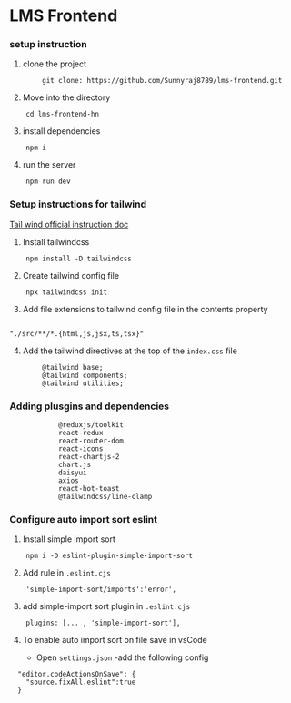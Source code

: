 # LMS Frontend

### setup instruction
1. clone the project
```
        git clone: https://github.com/Sunnyraj8789/lms-frontend.git
```
2. Move into the directory
```
    cd lms-frontend-hn
```

3. install dependencies
```
    npm i
```



4. run the server
```
    npm run dev
```


### Setup instructions for tailwind

[Tail wind official instruction doc](https://tailwindcss.com/docs/installation)

1. Install tailwindcss

```
    npm install -D tailwindcss
```

2. Create tailwind config file

```
    npx tailwindcss init
```

3. Add file extensions to tailwind config file in the contents property 
```

"./src/**/*.{html,js,jsx,ts,tsx}"
```


4. Add the tailwind directives at the top of the `index.css` file
```
        @tailwind base;
        @tailwind components;
        @tailwind utilities;
 ```


### Adding plusgins and dependencies
``` npm install 
            @reduxjs/toolkit 
            react-redux 
            react-router-dom 
            react-icons 
            react-chartjs-2 
            chart.js 
            daisyui 
            axios 
            react-hot-toast 
            @tailwindcss/line-clamp
```

### Configure auto import sort eslint

1. Install simple import sort
```
    npm i -D eslint-plugin-simple-import-sort
```

2. Add rule in `.eslint.cjs`
```
    'simple-import-sort/imports':'error',
```

3. add simple-import sort plugin in `.eslint.cjs`
```
    plugins: [... , 'simple-import-sort'],
```

4. To enable auto import sort on file save in vsCode

    - Open `settings.json`
    -add the following config
```
  "editor.codeActionsOnSave": {
    "source.fixAll.eslint":true
  }
```


